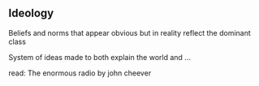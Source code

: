 ## Ideology
Beliefs and norms that appear obvious but in reality reflect the dominant class

System of ideas made to both explain the world and ...

read: The enormous radio by john cheever